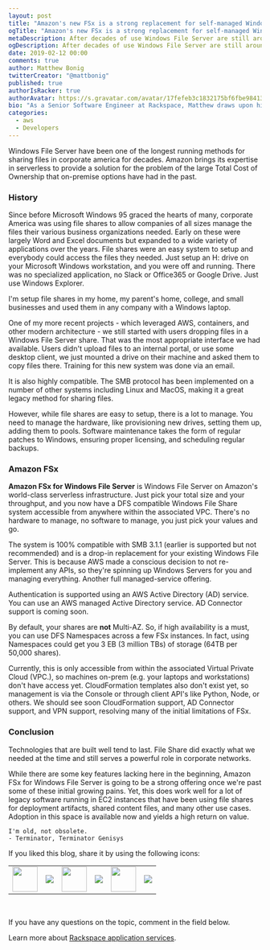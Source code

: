 ```yaml
---
layout: post
title: "Amazon's new FSx is a strong replacement for self-managed Windows File Server"
ogTitle: "Amazon's new FSx is a strong replacement for self-managed Windows File Server"
metaDescription: After decades of use Windows File Server are still around and being leveraged daily by corporate networks for sharing files. Now Amazon offers a managed serverless solution to reduce TCO for customers.
ogDescription: After decades of use Windows File Server are still around and being leveraged daily by corporate networks for sharing files. Now Amazon offers a managed serverless solution to reduce TCO for customers.
date: 2019-02-12 00:00
comments: true
author: Matthew Bonig
twitterCreator: "@mattbonig"
published: true
authorIsRacker: true
authorAvatar: https://s.gravatar.com/avatar/17fefeb3c1832175bf6fbe9841368292?s=128
bio: "As a Senior Software Engineer at Rackspace, Matthew draws upon his 15 years of web application development experience to help architect highly-available, fault-tolerant, scalable, and secure AWS environments composed of a wide range of services in the AWS portfolio, including Compute, Storage, Database, Networking, Developer Tools, and more. He is an AWS certified Solutions Architect. His hobbies include hiking the foothills of Colorado and walks with his wife and dogs."
categories:
  - aws
  - Developers
---
```


Windows File Server have been one of the longest running methods for sharing files in corporate america for decades. Amazon brings its expertise in serverless to provide a solution for the problem of the large Total Cost of Ownership that on-premise options have had in the past.

<!-- more -->

### History

Since before Microsoft Windows 95 graced the hearts of many, corporate America was using file shares to allow companies of all sizes manage the files their various business organizations needed. Early on these were largely Word and Excel documents but expanded to a wide variety of applications over the years. File shares were an easy system to setup and everybody could access the files they needed. Just setup an H: drive on your Microsoft Windows workstation, and you were off and running. There was no specialized application, no Slack or Office365 or Google Drive. Just use Windows Explorer.

I'm setup file shares in my home, my parent's home, college, and small businesses and used them in any company with a Windows laptop.

One of my more recent projects - which leveraged AWS, containers, and other modern architecture - we still started with users dropping files in a Windows File Server share. That was the most appropriate interface we had available. Users didn't upload files to an internal portal, or use some desktop client, we just mounted a drive on their machine and asked them to copy files there. Training for this new system was done via an email. 

It is also highly compatible. The SMB protocol has been implemented on a number of other systems including Linux and MacOS, making it a great legacy method for sharing files.

However, while file shares are easy to setup, there is a lot to manage. You need to manage the hardware, like provisioning new drives, setting them up, adding them to pools. Software maintenance takes the form of regular patches to Windows, ensuring proper licensing, and scheduling regular backups.

### Amazon FSx

**Amazon FSx for Windows File Server** is Windows File Server on Amazon's world-class serverless infrastructure. Just pick your total size and your throughput, and you now have a DFS compatible Windows File Share system accessible from anywhere within the associated VPC.  There's no hardware to manage, no software to manage, you just pick your values and go.

The system is 100% compatible with SMB 3.1.1 (earlier is supported but not recommended) and is a drop-in replacement for your existing Windows File Server. This is because AWS made a conscious decision to not re-implement any APIs, so they're spinning up Windows Servers for you and managing everything. Another full managed-service offering.

Authentication is supported using an AWS Active Directory (AD) service. You can use an AWS managed Active Directory service. AD Connector support is coming soon.

By default, your shares are **not** Multi-AZ. So, if high availability is a must, you can use DFS Namespaces across a few FSx instances. In fact, using Namespaces could get you 3 EB (3 million TBs) of storage (64TB per 50,000 shares).

Currently, this is only accessible from within the associated Virtual Private Cloud (VPC.), so machines on-prem (e.g. your laptops and workstations) don't have access yet. CloudFormation templates also don't exist yet, so management is via the Console or through client API's like Python, Node, or others.  We should see soon CloudFormation support, AD Connector support, and VPN support, resolving many of the initial limitations of FSx. 

### Conclusion

Technologies that are built well tend to last. File Share did exactly what we needed at the time and still serves a powerful role in corporate networks.

While there are some key features lacking here in the beginning, Amazon FSx for Windows File Server is going to be a strong offering once we're past some of these initial growing pains. Yet, this does work well for a lot of legacy software running in EC2 instances that have been using file shares for deployment artifacts, shared content files, and many other use cases. Adoption in this space is available now and yields a high return on value. 

```
I'm old, not obsolete.
- Terminator, Terminator Genisys
```

<table>
  <tr>If you liked this blog, share it by using the following icons:</tr>
  <tr>
   <td>
       <img src="{% asset_path line-tile.png %}" width=50>
    </td>
    <td>
      <a href="https://twitter.com/home?status=https%3A//developer.rackspace.com/blog/amazon-fsx-replaces-file-shares/">
        <img src="{% asset_path shareT.png %}">
      </a>
    </td>
    <td>
       <img src="{% asset_path line-tile.png %}" width=50>
    </td>
    <td>
      <a href="https://www.facebook.com/sharer/sharer.php?u=https%3A//developer.rackspace.com/blog/amazon-fsx-replaces-file-shares/">
        <img src="{% asset_path shareFB.png %}">
      </a>
    </td>
    <td>
       <img src="{% asset_path line-tile.png %}" width=50>
    </td>
    <td>
      <a href="https://www.linkedin.com/shareArticle?mini=true&url=https%3A//developer.rackspace.com/blog/amazon-fsx-replaces-file-shares&summary=&source=">
        <img src="{% asset_path shareL.png %}">
      </a>
    </td>
  </tr>
</table>

</br>

If you have any questions on the topic, comment in the field below.

Learn more about [Rackspace application services](https://www.rackspace.com/application-management).

